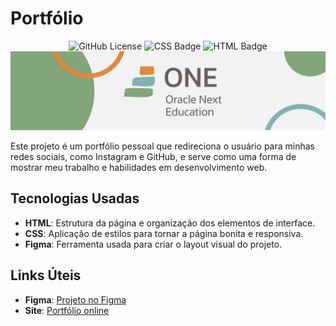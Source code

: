 # Portfólio

<div align="center">
  <img alt="GitHub License" src="https://img.shields.io/github/license/kevenscharttz/jogo-do-amigo-secreto">
  <img src="https://img.shields.io/badge/CSS-563d7c?&style=flat&logo=css3&logoColor=white" alt="CSS Badge">
  <img src="https://img.shields.io/badge/HTML-e34c26?style=flat&logo=html5&logoColor=white" alt="HTML Badge">
</div>

<img src="./src/assets/banner.png" alt="Banner do portfólio">

Este projeto é um portfólio pessoal que redireciona o usuário para minhas redes sociais, como Instagram e GitHub, e serve como uma forma de mostrar meu trabalho e habilidades em desenvolvimento web.

## Tecnologias Usadas

- **HTML**: Estrutura da página e organização dos elementos de interface.
- **CSS**: Aplicação de estilos para tornar a página bonita e responsiva.
- **Figma**: Ferramenta usada para criar o layout visual do projeto.

## Links Úteis

- **Figma**: [Projeto no Figma](https://www.figma.com/design/W1OaEdMsWhwqHccUAK9t41/Curso-3---HTML-e-CSS%3A-cabe%C3%A7alho%2C-footer-e-vari%C3%A1veis-CSS-%5BPortf%C3%B3lio%5D-(Community)?node-id=0-1&t=mTD1FNVhdMkC8Rk4-1)
- **Site**: [Portfólio online](https://kevenscharttz.github.io/Portfolio/)
